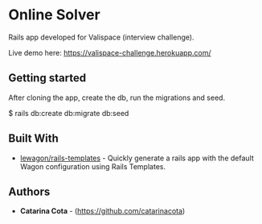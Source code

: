 # Online Solver

Rails app developed for Valispace (interview challenge).

Live demo here: https://valispace-challenge.herokuapp.com/

## Getting started

After cloning the app, create the db, run the migrations and seed.

$ rails db:create db:migrate db:seed

## Built With

* [lewagon/rails-templates](https://github.com/lewagon/rails-templates) - Quickly generate a rails app with the default Wagon configuration using Rails Templates.

## Authors

* **Catarina Cota** - (https://github.com/catarinacota)
